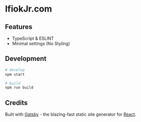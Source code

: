 # IfiokJr.com

## Features

- TypeScript & ESLINT
- Minimal settings (No Styling)

## Development

```bash
# develop
npm start

# build
npm run build
```

## Credits

Built with [Gatsby](https://www.gatsbyjs.org/) - the blazing-fast static site generator for [React](https://facebook.github.io/react/).
